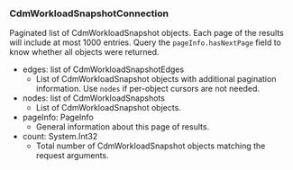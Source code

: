 ### CdmWorkloadSnapshotConnection
Paginated list of CdmWorkloadSnapshot objects. Each page of the results will include at most 1000 entries. Query the `pageInfo.hasNextPage` field to know whether all objects were returned.

- edges: list of CdmWorkloadSnapshotEdges
  - List of CdmWorkloadSnapshot objects with additional pagination information. Use `nodes` if per-object cursors are not needed.
- nodes: list of CdmWorkloadSnapshots
  - List of CdmWorkloadSnapshot objects.
- pageInfo: PageInfo
  - General information about this page of results.
- count: System.Int32
  - Total number of CdmWorkloadSnapshot objects matching the request arguments.
